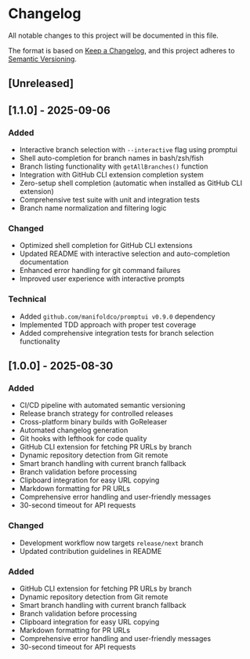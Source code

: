# Changelog

All notable changes to this project will be documented in this file.

The format is based on [Keep a Changelog](https://keepachangelog.com/en/1.0.0/),
and this project adheres to [Semantic Versioning](https://semver.org/spec/v2.0.0.html).

## [Unreleased]

## [1.1.0] - 2025-09-06

### Added
- Interactive branch selection with `--interactive` flag using promptui
- Shell auto-completion for branch names in bash/zsh/fish
- Branch listing functionality with `getAllBranches()` function
- Integration with GitHub CLI extension completion system
- Zero-setup shell completion (automatic when installed as GitHub CLI extension)
- Comprehensive test suite with unit and integration tests
- Branch name normalization and filtering logic

### Changed
- Optimized shell completion for GitHub CLI extensions
- Updated README with interactive selection and auto-completion documentation
- Enhanced error handling for git command failures
- Improved user experience with interactive prompts

### Technical
- Added `github.com/manifoldco/promptui v0.9.0` dependency
- Implemented TDD approach with proper test coverage
- Added comprehensive integration tests for branch selection functionality

## [1.0.0] - 2025-08-30

### Added
- CI/CD pipeline with automated semantic versioning
- Release branch strategy for controlled releases
- Cross-platform binary builds with GoReleaser
- Automated changelog generation
- Git hooks with lefthook for code quality
- GitHub CLI extension for fetching PR URLs by branch
- Dynamic repository detection from Git remote
- Smart branch handling with current branch fallback
- Branch validation before processing
- Clipboard integration for easy URL copying
- Markdown formatting for PR URLs
- Comprehensive error handling and user-friendly messages
- 30-second timeout for API requests

### Changed
- Development workflow now targets `release/next` branch
- Updated contribution guidelines in README

### Added
- GitHub CLI extension for fetching PR URLs by branch
- Dynamic repository detection from Git remote
- Smart branch handling with current branch fallback
- Branch validation before processing
- Clipboard integration for easy URL copying
- Markdown formatting for PR URLs
- Comprehensive error handling and user-friendly messages
- 30-second timeout for API requests